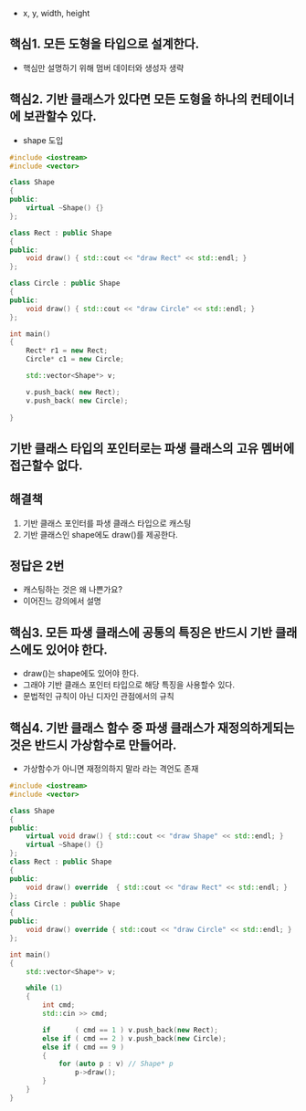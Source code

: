 - x, y, width, height

## 핵심1. 모든 도형을 타입으로 설계한다.
- 핵심만 설명하기 위해 멈버 데이터와 생성자 생략

## 핵심2. 기반 클래스가 있다면 모든 도형을 하나의 컨테이너에 보관할수 있다.
- shape 도입

```c++
#include <iostream>
#include <vector>

class Shape
{
public:
	virtual ~Shape() {}
};

class Rect : public Shape
{
public:
	void draw() { std::cout << "draw Rect" << std::endl; }
};

class Circle : public Shape
{
public:
	void draw() { std::cout << "draw Circle" << std::endl; }
};

int main()
{
	Rect* r1 = new Rect;
	Circle* c1 = new Circle;

	std::vector<Shape*> v;

	v.push_back( new Rect);
	v.push_back( new Circle);
	
}
```

## 기반 클래스 타입의 포인터로는 파생 클래스의 고유 멤버에 접근할수 없다.
## 해결책
1) 기반 클래스 포인터를 파생 클래스 타입으로 캐스팅
2) 기반 클래스인 shape에도 draw()를 제공한다.

## 정답은 2번
- 캐스팅하는 것은 왜 나쁜가요?
- 이어진느 강의에서 설명

## 핵심3. 모든 파생 클래스에 공통의 특징은 반드시 기반 클래스에도 있어야 한다.
- draw()는 shape에도 있어야 한다.
- 그래야 기반 클래스 포인터 타입으로 해당 특징을 사용할수 있다.
- 문법적인 규칙이 아닌 디자인 관점에서의 규칙

## 핵심4. 기반 클래스 함수 중 파생 클래스가 재정의하게되는 것은 반드시 가상함수로 만들어라.
- 가상함수가 아니면 재정의하지 말라 라는 격언도 존재



```c++
#include <iostream>
#include <vector>

class Shape
{
public:
	virtual void draw() { std::cout << "draw Shape" << std::endl; }
	virtual ~Shape() {}
};
class Rect : public Shape
{
public:
	void draw() override  { std::cout << "draw Rect" << std::endl; }
};
class Circle : public Shape
{
public:
	void draw() override { std::cout << "draw Circle" << std::endl; }
};

int main()
{
	std::vector<Shape*> v;

	while (1)
	{
		int cmd;
		std::cin >> cmd;

		if      ( cmd == 1 ) v.push_back(new Rect);
		else if ( cmd == 2 ) v.push_back(new Circle);
		else if ( cmd == 9 )
		{
			for (auto p : v) // Shape* p
				p->draw(); 
		}
	}
}
```

